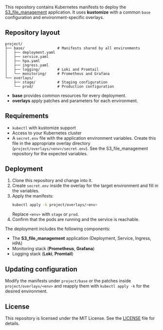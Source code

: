 This repository contains Kubernetes manifests to deploy the [S3_file_management](https://github.com/Maksonik/S3_file_management) application. It uses **kustomize** with a common `base` configuration and environment-specific overlays.

## Repository layout

```
project/
├── base/               # Manifests shared by all environments
│   ├── deployment.yaml
│   ├── service.yaml
│   ├── hpa.yaml
│   ├── ingress.yaml
│   ├── logging/        # Loki and Promtail
│   └── monitoring/     # Prometheus and Grafana
└── overlays/
    ├── stage/          # Staging configuration
    └── prod/           # Production configuration
```

- **base** provides common resources for every deployment.
- **overlays** apply patches and parameters for each environment.

## Requirements

- `kubectl` with kustomize support
- Access to your Kubernetes cluster
- A `secret.env` file with the application environment variables. Create this file in the appropriate overlay directory (`project/overlays/<env>/secret.env`). See the S3_file_management repository for the expected variables.

## Deployment

1. Clone this repository and change into it.
2. Create `secret.env` inside the overlay for the target environment and fill in the variables.
3. Apply the manifests:
   ```bash
   kubectl apply -k project/overlays/<env>
   ```
   Replace `<env>` with `stage` or `prod`.
4. Confirm that the pods are running and the service is reachable.

The deployment includes the following components:

- The **S3_file_management** application (Deployment, Service, Ingress, HPA)
- Monitoring stack (**Prometheus**, **Grafana**)
- Logging stack (**Loki**, **Promtail**)

## Updating configuration

Modify the manifests under `project/base` or the patches inside `project/overlays/<env>` and reapply them with `kubectl apply -k` for the desired environment.

## License

This repository is licensed under the MIT License. See the [LICENSE](LICENSE) file for details.
